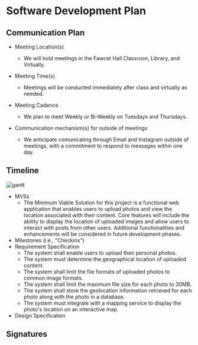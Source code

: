 # Software Development Plan

## Communication Plan
* Meeting Location(s)
  * We will hold meetings in the Fawcet Hall Classroon, Library, and Virtually.
  
* Meeting Time(s)
  * Meetings will be conducted immediately after class and virtually as needed. 
  
* Meeting Cadence
  * We plan to meet Weekly or Bi-Weekly on Tuesdays and Thursdays.
  
* Communication mechanism(s) for outside of meetings
  * We anticipate comunicating through Email and Instagram outside of meetings, with a commitment to respond to messages within one day. 

## Timeline
![gantt](../assets/gantt-chart.png)
  * MVSs
      - The Minimum Viable Solution for this project is a functional web application that enables users to upload photos and view the location associated with their content. Core features will include the ability to display the location of uploaded images and allow users to interact with posts from other users. Additional functionalities and enhancements will be considered in future development phases.
  * Milestones (i.e., "Checkins")
  * Requirement Specification
       - The system shall enable users to upload their personal photos.
       - The system must determine the geographical location of uploaded content.
       - The system shall limit the file formats of uploaded photos to common image formats.
       - The system shall limit the maximum file size for each photo to 30MB.
       - The system shall store the geolocation information retrieved for each photo along with the photo in a database.
       - The system must integrate with a mapping service to display the photo's location on an interactive map.
  * Design Specification

## Signatures
